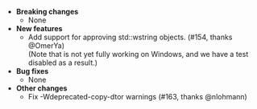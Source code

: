 <!-- See the [v.x.y.z milestone](https://github.com/approvals/ApprovalTests.cpp/milestone/__MILESTONE_NUMBER__?closed=1) for the full list of changes. -->

* **Breaking changes**
    * None
* **New features**
    * Add support for approving std::wstring objects. (#154, thanks @OmerYa)  
      (Note that is not yet fully working on Windows, and we have a test disabled as a result.)
* **Bug fixes**
    * None
* **Other changes**
    * Fix -Wdeprecated-copy-dtor warnings (#163, thanks @nlohmann)
